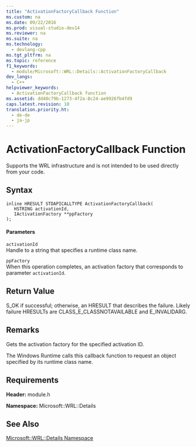 ```yaml
---
title: "ActivationFactoryCallback Function"
ms.custom: na
ms.date: 09/22/2016
ms.prod: visual-studio-dev14
ms.reviewer: na
ms.suite: na
ms.technology: 
  - devlang-cpp
ms.tgt_pltfrm: na
ms.topic: reference
f1_keywords: 
  - module/Microsoft::WRL::Details::ActivationFactoryCallback
dev_langs: 
  - C++
helpviewer_keywords: 
  - ActivationFactoryCallback function
ms.assetid: dd40c79b-1273-4f2a-8c24-ae9926fb4fd9
caps.latest.revision: 10
translation.priority.ht: 
  - de-de
  - ja-jp
---
```

# ActivationFactoryCallback Function
Supports the WRL infrastructure and is not intended to be used directly from your code.  
  
## Syntax  
  
```  
inline HRESULT STDAPICALLTYPE ActivationFactoryCallback(  
   HSTRING activationId,  
   IActivationFactory **ppFactory  
);  
```  
  
#### Parameters  
 `activationId`  
 Handle to a string that specifies a runtime class name.  
  
 `ppFactory`  
 When this operation completes, an activation factory that corresponds to  parameter `activationId`.  
  
## Return Value  
 S_OK if successful; otherwise, an HRESULT that describes the failure. Likely failure HRESULTs are CLASS_E_CLASSNOTAVAILABLE and E_INVALIDARG.  
  
## Remarks  
 Gets the activation factory for the specified activation ID.  
  
 The Windows Runtime calls this callback function to request an object specified by its runtime class name.  
  
## Requirements  
 **Header:** module.h  
  
 **Namespace:** Microsoft::WRL::Details  
  
## See Also  
 [Microsoft::WRL::Details Namespace](../vs140/microsoft--wrl--details-namespace.md)